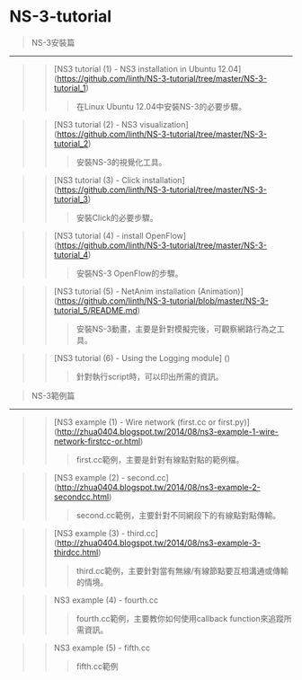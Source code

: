 NS-3-tutorial
=============

> NS-3安裝篇
----------
> > [NS3 tutorial (1) - NS3 installation in Ubuntu 12.04] (https://github.com/linth/NS-3-tutorial/tree/master/NS-3-tutorial_1) <br />
> > > 在Linux Ubuntu 12.04中安裝NS-3的必要步驟。<br />

> > [NS3 tutorial (2) - NS3 visualization] (https://github.com/linth/NS-3-tutorial/tree/master/NS-3-tutorial_2) <br />
> > > 安裝NS-3的視覺化工具。<br />

> > [NS3 tutorial (3) - Click installation] (https://github.com/linth/NS-3-tutorial/tree/master/NS-3-tutorial_3) <br />
> > > 安裝Click的必要步驟。<br />

> > [NS3 tutorial (4) - install OpenFlow] (https://github.com/linth/NS-3-tutorial/tree/master/NS-3-tutorial_4) <br />
> > > 安裝NS-3 OpenFlow的步驟。<br />

> > [NS3 tutorial (5) - NetAnim installation (Animation)] (https://github.com/linth/NS-3-tutorial/blob/master/NS-3-tutorial_5/README.md) <br />
> > > 安裝NS-3動畫，主要是針對模擬完後，可觀察網路行為之工具。<br />

> > [NS3 tutorial (6) - Using the Logging module] () <br />
> > > 針對執行script時，可以印出所需的資訊。

> NS-3範例篇
-------------
> > [NS3 example (1) - Wire network (first.cc or first.py)] (http://zhua0404.blogspot.tw/2014/08/ns3-example-1-wire-network-firstcc-or.html) <br />
> > > first.cc範例，主要是針對有線點對點的範例檔。

> > [NS3 example (2) - second.cc] (http://zhua0404.blogspot.tw/2014/08/ns3-example-2-secondcc.html) <br />
> > > second.cc範例，主要針對不同網段下的有線點對點傳輸。

> > [NS3 example (3) - third.cc] (http://zhua0404.blogspot.tw/2014/08/ns3-example-3-thirdcc.html) <br />
> > > third.cc範例，主要針對當有無線/有線節點要互相溝通或傳輸的情境。

> > NS3 example (4) - fourth.cc 
> > > fourth.cc範例，主要教你如何使用callback function來追蹤所需資訊。

> > NS3 example (5) - fifth.cc
> > > fifth.cc範例

